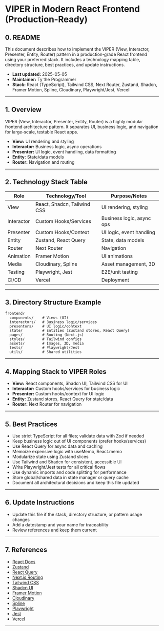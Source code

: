 # VIPER in Modern React Frontend (Production-Ready)

## 0. README

This document describes how to implement the VIPER (View, Interactor, Presenter, Entity, Router) pattern in a production-grade React frontend using your preferred stack. It includes a technology mapping table, directory structure, best practices, and update instructions.

- **Last updated:** 2025-05-05
- **Maintainer:** Ty the Programmer
- **Stack:** React (TypeScript), Tailwind CSS, Next Router, Zustand, Shadcn, Framer Motion, Spline, Cloudinary, Playwright/Jest, Vercel

---

## 1. Overview

VIPER (View, Interactor, Presenter, Entity, Router) is a highly modular frontend architecture pattern. It separates UI, business logic, and navigation for large-scale, testable React apps.

- **View:** UI rendering and styling
- **Interactor:** Business logic, async operations
- **Presenter:** UI logic, event handling, data formatting
- **Entity:** State/data models
- **Router:** Navigation and routing

---

## 2. Technology Stack Table

| Role       | Technology/Tool             | Purpose/Notes             |
| ---------- | --------------------------- | ------------------------- |
| View       | React, Shadcn, Tailwind CSS | UI rendering, styling     |
| Interactor | Custom Hooks/Services       | Business logic, async ops |
| Presenter  | Custom Hooks/Context        | UI logic, event handling  |
| Entity     | Zustand, React Query        | State, data models        |
| Router     | Next Router                 | Navigation                |
| Animation  | Framer Motion               | UI animations             |
| Media      | Cloudinary, Spline          | Asset management, 3D      |
| Testing    | Playwright, Jest            | E2E/unit testing          |
| CI/CD      | Vercel                      | Deployment                |

---

## 3. Directory Structure Example

```text
frontend/
  components/    # Views (UI)
  interactors/   # Business logic/services
  presenters/    # UI logic/context
  state/         # Entities (Zustand stores, React Query)
  pages/         # Routing (Next.js)
  styles/        # Tailwind configs
  assets/        # Images, 3D, media
  tests/         # Playwright/Jest
  utils/         # Shared utilities
```

---

## 4. Mapping Stack to VIPER Roles

- **View:** React components, Shadcn UI, Tailwind CSS for UI
- **Interactor:** Custom hooks/services for business logic
- **Presenter:** Custom hooks/context for UI logic
- **Entity:** Zustand stores, React Query for state/data
- **Router:** Next Router for navigation

---

## 5. Best Practices

- Use strict TypeScript for all files; validate data with Zod if needed
- Keep business logic out of UI components (prefer hooks/services)
- Use React Query for async data and caching
- Memoize expensive logic with useMemo, React.memo
- Modularize state using Zustand slices
- Use Tailwind and Shadcn for consistent, accessible UI
- Write Playwright/Jest tests for all critical flows
- Use dynamic imports and code splitting for performance
- Store global/shared data in state manager or query cache
- Document all architectural decisions and keep this file updated

---

## 6. Update Instructions

- Update this file if the stack, directory structure, or pattern usage changes
- Add a datestamp and your name for traceability
- Review references and keep them current

---

## 7. References

- [React Docs](https://react.dev/)
- [Zustand](https://docs.pmnd.rs/zustand/getting-started/introduction)
- [React Query](https://tanstack.com/query/v4/)
- [Next.js Routing](https://nextjs.org/docs/routing/introduction)
- [Tailwind CSS](https://tailwindcss.com/)
- [Shadcn UI](https://ui.shadcn.com/)
- [Framer Motion](https://www.framer.com/motion/)
- [Cloudinary](https://cloudinary.com/)
- [Spline](https://spline.design/)
- [Playwright](https://playwright.dev/)
- [Jest](https://jestjs.io/)
- [Vercel](https://vercel.com/)

---

<!-- ! All technologies/tools explicitly mapped. todo: Update if stack changes. ! This doc is production-ready as of 2025-05-05. Maintainer: Ty the Programmer -->
